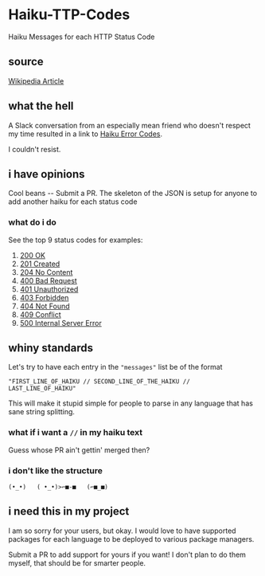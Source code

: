 # Haiku-TTP-Codes

Haiku Messages for each HTTP Status Code

## source

[Wikipedia Article](https://en.wikipedia.org/wiki/List_of_HTTP_status_codes)

## what the hell

A Slack conversation from an especially mean friend who doesn't respect my time resulted in a link to [Haiku Error Codes](https://www.gnu.org/fun/jokes/error-haiku.en.html).

I couldn't resist.


## i have opinions

Cool beans -- Submit a PR.  The skeleton of the JSON is setup for anyone to add another haiku
for each status code

### what do i do

See the top 9 status codes for examples:
1. [200 OK](./codes/official/2XX/200.json)
2. [201 Created](./codes/official/2XX/201.json)
3. [204 No Content](./codes/official/2XX/204.json)
4. [400 Bad Request](./codes/official/4XX/400.json)
5. [401 Unauthorized](./codes/official/4XX/401.json)
6. [403 Forbidden](./codes/official/4XX/403.json)
7. [404 Not Found](./codes/official/4XX/404.json)
8. [409 Conflict](./codes/official/4XX/409.json)
9. [500 Internal Server Error](./codes/official/5XX/500.json)


## whiny standards

Let's try to have each entry in the `"messages"` list be of the format
```
"FIRST_LINE_OF_HAIKU // SECOND_LINE_OF_THE_HAIKU // LAST_LINE_OF_HAIKU"
```

This will make it stupid simple for people to parse in any language that has sane string splitting.

### what if i want a `//` in my haiku text

Guess whose PR ain't gettin' merged then?

### i don't like the structure

`(•_•)   ( •_•)>⌐■-■   (⌐■_■)`

## i need this in my project

I am so sorry for your users, but okay.  I would love to have supported packages for each language to be deployed to various package managers.

Submit a PR to add support for yours if you want!  I don't plan to do them myself, that should be for smarter people.

